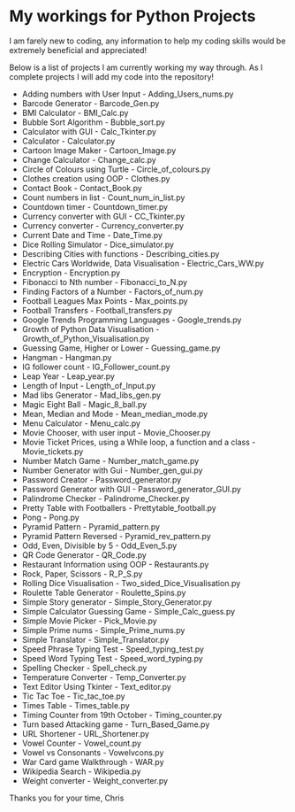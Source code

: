# My workings for Python Projects

I am farely new to coding, any information to help my coding skills would be extremely beneficial and appreciated!

Below is a list of projects I am currently working my way through. As I complete projects I will add my code into the repository!

  - Adding numbers with User Input - Adding_Users_nums.py
  - Barcode Generator - Barcode_Gen.py
  - BMI Calculator - BMI_Calc.py
  - Bubble Sort Algorithm - Bubble_sort.py
  - Calculator with GUI - Calc_Tkinter.py
  - Calculator - Calculator.py
  - Cartoon Image Maker - Cartoon_Image.py
  - Change Calculator - Change_calc.py
  - Circle of Colours using Turtle - Circle_of_colours.py
  - Clothes creation using OOP - Clothes.py
  - Contact Book - Contact_Book.py
  - Count numbers in list - Count_num_in_list.py
  - Countdown timer - Countdown_timer.py
  - Currency converter with GUI - CC_Tkinter.py
  - Currency converter - Currency_converter.py
  - Current Date and Time - Date_Time.py
  - Dice Rolling Simulator - Dice_simulator.py
  - Describing Cities with functions - Describing_cities.py
  - Electric Cars Worldwide, Data Visualisation - Electric_Cars_WW.py
  - Encryption - Encryption.py
  - Fibonacci to Nth number - Fibonacci_to_N.py
  - Finding Factors of a Number - Factors_of_num.py
  - Football Leagues Max Points - Max_points.py
  - Football Transfers - Football_transfers.py
  - Google Trends Programming Languages - Google_trends.py
  - Growth of Python Data Visualisation - Growth_of_Python_Visualisation.py
  - Guessing Game, Higher or Lower - Guessing_game.py
  - Hangman - Hangman.py
  - IG follower count - IG_Follower_count.py
  - Leap Year - Leap_year.py
  - Length of Input - Length_of_Input.py
  - Mad libs Generator - Mad_libs_gen.py
  - Magic Eight Ball - Magic_8_ball.py
  - Mean, Median and Mode - Mean_median_mode.py
  - Menu Calculator - Menu_calc.py
  - Movie Chooser, with user input - Movie_Chooser.py
  - Movie Ticket Prices, using a While loop, a function and a class - Movie_tickets.py
  - Number Match Game - Number_match_game.py
  - Number Generator with Gui - Number_gen_gui.py
  - Password Creator - Password_generator.py
  - Password Generator with GUI - Password_generator_GUI.py
  - Palindrome Checker - Palindrome_Checker.py
  - Pretty Table with Footballers - Prettytable_football.py
  - Pong - Pong.py
  - Pyramid Pattern - Pyramid_pattern.py
  - Pyramid Pattern Reversed - Pyramid_rev_pattern.py
  - Odd, Even, Divisible by 5 - Odd_Even_5.py
  - QR Code Generator - QR_Code.py
  - Restaurant Information using OOP - Restaurants.py
  - Rock, Paper, Scissors - R_P_S.py
  - Rolling Dice Visualisation - Two_sided_Dice_Visualisation.py
  - Roulette Table Generator - Roulette_Spins.py
  - Simple Story generator - Simple_Story_Generator.py
  - Simple Calculator Guessing Game - Simple_Calc_guess.py
  - Simple Movie Picker - Pick_Movie.py
  - Simple Prime nums - Simple_Prime_nums.py
  - Simple Translator - Simple_Translator.py
  - Speed Phrase Typing Test - Speed_typing_test.py
  - Speed Word Typing Test - Speed_word_typing.py
  - Spelling Checker - Spell_check.py
  - Temperature Converter - Temp_Converter.py
  - Text Editor Using Tkinter - Text_editor.py
  - Tic Tac Toe - Tic_tac_toe.py
  - Times Table - Times_table.py
  - Timing Counter from 19th October - Timing_counter.py
  - Turn based Attacking game - Turn_Based_Game.py
  - URL Shortener - URL_Shortener.py
  - Vowel Counter - Vowel_count.py
  - Vowel vs Consonants - Vowelvcons.py
  - War Card game Walkthrough - WAR.py
  - Wikipedia Search - Wikipedia.py
  - Weight converter - Weight_converter.py

Thanks you for your time,
Chris 
